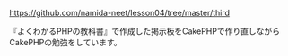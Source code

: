 https://github.com/namida-neet/lesson04/tree/master/third

『よくわかるPHPの教科書』で作成した掲示板をCakePHPで作り直しながらCakePHPの勉強をしています。

